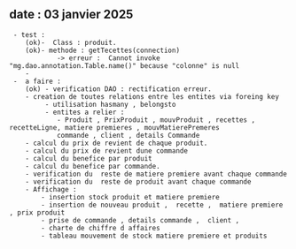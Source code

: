 ## date : 03  janvier 2025
     - test :
        (ok)-  Class : produit.
        (ok)- methode : getTecettes(connection)
                -> erreur :  Cannot invoke "mg.dao.annotation.Table.name()" because "colonne" is null
        -
     -  a faire :
        (ok) - verification DAO : rectification erreur.
        - creation de toutes relations entre les entites via foreing key
             - utilisation hasmany , belongsto
             - entites a relier :
                - Produit , PrixProduit , mouvProduit , recettes , recetteLigne, matiere premieres , mouvMatierePremeres
                commande , client , details Commande
        - calcul du prix de revient de chaque produit.
        - calcul du prix de revient dune commande
        - calcul du benefice par produit
        - calcul du benefice par commande.
        - verification du  reste de matiere premiere avant chaque commande
        - verification du  reste de produit avant chaque commande
        - Affichage :
            - insertion stock produit et matiere premiere
            - insertion de nouveau produit ,  recette ,  matiere premiere , prix produit
            - prise de commande , details commande ,  client ,
            - charte de chiffre d affaires
            - tableau mouvement de stock matiere premiere et produits
